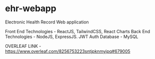 # ehr-webapp
 Electronic Health Record Web application

 Front End Technologies - ReactJS, TailwindCSS, React Charts
 Back End Technologies - NodeJS, ExpressJS. JWT Auth
 Database - MySQL

 OVERLEAF LINK - https://www.overleaf.com/8256753223sntjpknmyjpq#679005 
